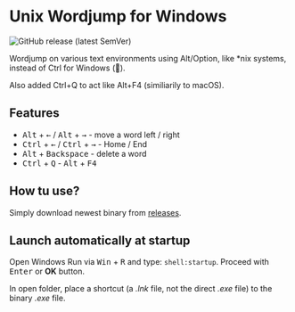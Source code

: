 # Unix Wordjump for Windows
![GitHub release (latest SemVer)](https://img.shields.io/github/v/release/FoxSaysDerp/unix-wordjump-for-windows?sort=semver&style=flat-square)

Wordjump on various text environments using Alt/Option, like *nix systems, instead of Ctrl for Windows (🤢).

Also added Ctrl+Q to act like Alt+F4 (similiarily to macOS).
## Features
- <kbd>Alt</kbd> + <kbd>←</kbd> / <kbd>Alt</kbd> + <kbd>→</kbd> - move a word left / right
- <kbd>Ctrl</kbd> + <kbd>←</kbd> / <kbd>Ctrl</kbd> + <kbd>→</kbd> - Home / End
- <kbd>Alt</kbd> + <kbd>Backspace</kbd> - delete a word
- <kbd>Ctrl</kbd> + <kbd>Q</kbd> - <kbd>Alt</kbd> + <kbd>F4</kbd>

## How tu use?
Simply download newest binary from [releases](https://github.com/FoxSaysDerp/unix-wordjump-for-windows/releases).

## Launch automatically at startup
Open Windows Run via <kbd>Win</kbd> + <kbd>R</kbd> and type: `shell:startup`. Proceed with <kbd>Enter</kbd> or **OK** button.

In open folder, place a shortcut (a _.lnk_ file, not the direct _.exe_ file) to the binary _.exe_ file.
